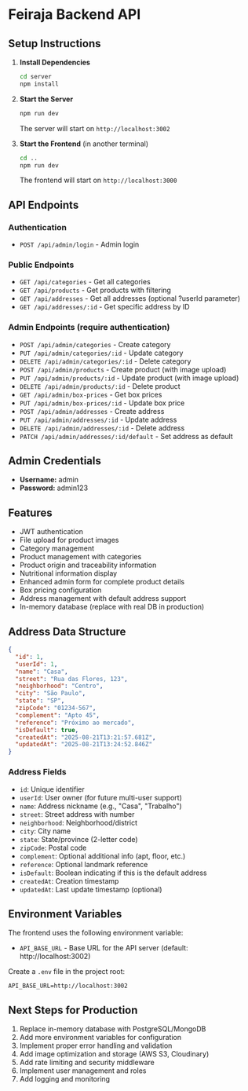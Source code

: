 # Feiraja Backend API

## Setup Instructions

1. **Install Dependencies**
   ```bash
   cd server
   npm install
   ```

2. **Start the Server**
   ```bash
   npm run dev
   ```
   
   The server will start on `http://localhost:3002`

3. **Start the Frontend** (in another terminal)
   ```bash
   cd ..
   npm run dev
   ```
   
   The frontend will start on `http://localhost:3000`

## API Endpoints

### Authentication
- `POST /api/admin/login` - Admin login

### Public Endpoints
- `GET /api/categories` - Get all categories
- `GET /api/products` - Get products with filtering
- `GET /api/addresses` - Get all addresses (optional ?userId parameter)
- `GET /api/addresses/:id` - Get specific address by ID

### Admin Endpoints (require authentication)
- `POST /api/admin/categories` - Create category
- `PUT /api/admin/categories/:id` - Update category
- `DELETE /api/admin/categories/:id` - Delete category
- `POST /api/admin/products` - Create product (with image upload)
- `PUT /api/admin/products/:id` - Update product (with image upload)
- `DELETE /api/admin/products/:id` - Delete product
- `GET /api/admin/box-prices` - Get box prices
- `PUT /api/admin/box-prices/:id` - Update box price
- `POST /api/admin/addresses` - Create address
- `PUT /api/admin/addresses/:id` - Update address
- `DELETE /api/admin/addresses/:id` - Delete address
- `PATCH /api/admin/addresses/:id/default` - Set address as default

## Admin Credentials

- **Username:** admin
- **Password:** admin123

## Features

- JWT authentication
- File upload for product images
- Category management
- Product management with categories
- Product origin and traceability information
- Nutritional information display
- Enhanced admin form for complete product details
- Box pricing configuration
- Address management with default address support
- In-memory database (replace with real DB in production)

## Address Data Structure

```json
{
  "id": 1,
  "userId": 1,
  "name": "Casa",
  "street": "Rua das Flores, 123",
  "neighborhood": "Centro",
  "city": "São Paulo",
  "state": "SP",
  "zipCode": "01234-567",
  "complement": "Apto 45",
  "reference": "Próximo ao mercado",
  "isDefault": true,
  "createdAt": "2025-08-21T13:21:57.681Z",
  "updatedAt": "2025-08-21T13:24:52.846Z"
}
```

### Address Fields
- `id`: Unique identifier
- `userId`: User owner (for future multi-user support)
- `name`: Address nickname (e.g., "Casa", "Trabalho")
- `street`: Street address with number
- `neighborhood`: Neighborhood/district
- `city`: City name
- `state`: State/province (2-letter code)
- `zipCode`: Postal code
- `complement`: Optional additional info (apt, floor, etc.)
- `reference`: Optional landmark reference
- `isDefault`: Boolean indicating if this is the default address
- `createdAt`: Creation timestamp
- `updatedAt`: Last update timestamp (optional)

## Environment Variables

The frontend uses the following environment variable:
- `API_BASE_URL` - Base URL for the API server (default: http://localhost:3002)

Create a `.env` file in the project root:
```
API_BASE_URL=http://localhost:3002
```

## Next Steps for Production

1. Replace in-memory database with PostgreSQL/MongoDB
2. Add more environment variables for configuration
3. Implement proper error handling and validation
4. Add image optimization and storage (AWS S3, Cloudinary)
5. Add rate limiting and security middleware
6. Implement user management and roles
7. Add logging and monitoring